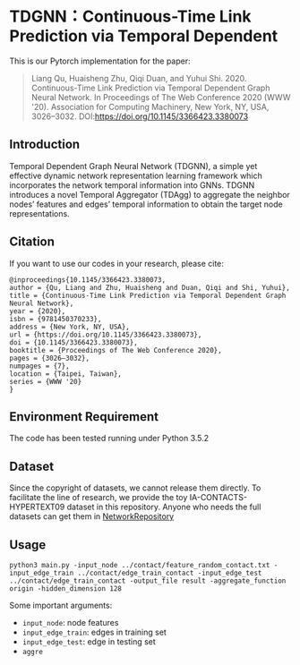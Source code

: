 # TDGNN：Continuous-Time Link Prediction via Temporal Dependent
This is our Pytorch implementation for the paper:

> Liang Qu, Huaisheng Zhu, Qiqi Duan, and Yuhui Shi. 2020. Continuous-Time Link Prediction via Temporal Dependent Graph Neural Network. In Proceedings of The Web Conference 2020 (WWW '20). Association for Computing Machinery, New York, NY, USA, 3026–3032. DOI:https://doi.org/10.1145/3366423.3380073

## Introduction

Temporal Dependent Graph Neural Network (TDGNN), a simple yet effective dynamic network representation learning framework which incorporates the network temporal information into GNNs. TDGNN introduces a novel Temporal Aggregator (TDAgg) to aggregate the neighbor nodes’ features and edges’ temporal information to obtain the target node representations.

## Citation

If you want to use our codes in your research, please cite:

``` 
@inproceedings{10.1145/3366423.3380073,
author = {Qu, Liang and Zhu, Huaisheng and Duan, Qiqi and Shi, Yuhui},
title = {Continuous-Time Link Prediction via Temporal Dependent Graph Neural Network},
year = {2020},
isbn = {9781450370233},
address = {New York, NY, USA},
url = {https://doi.org/10.1145/3366423.3380073},
doi = {10.1145/3366423.3380073},
booktitle = {Proceedings of The Web Conference 2020},
pages = {3026–3032},
numpages = {7},
location = {Taipei, Taiwan},
series = {WWW '20}
}
```

## Environment Requirement

The code has been tested running under Python 3.5.2



## Dataset

Since the copyright of datasets, we cannot release them directly. To facilitate the line of research, we provide the toy IA-CONTACTS-HYPERTEXT09 dataset in this repository. Anyone who needs the full datasets can get them in [NetworkRepository](http://networkrepository.com/)

## Usage

``` 
python3 main.py -input_node ../contact/feature_random_contact.txt -input_edge_train ../contact/edge_train_contact -input_edge_test ../contact/edge_train_contact -output_file result -aggregate_function origin -hidden_dimension 128
```

Some important arguments:

- `input_node`: node features
- `input_edge_train`: edges in training set
- `input_edge_test`: edge in testing set
- `aggre`


